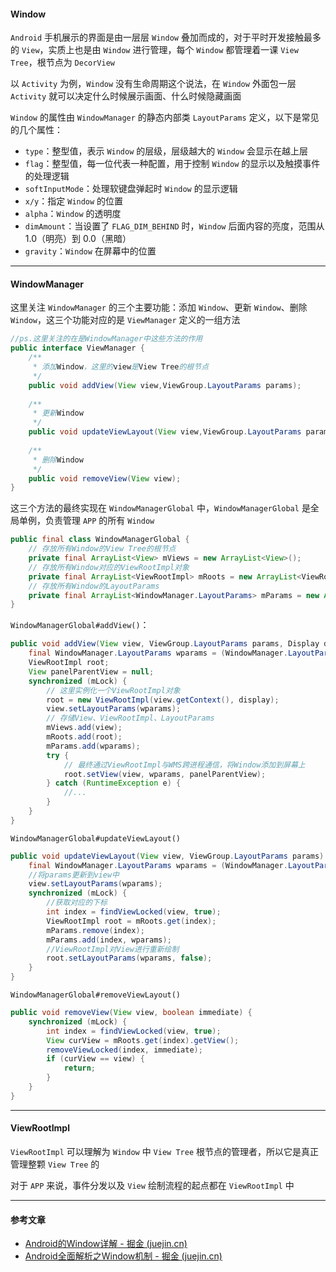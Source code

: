 #### Window

`Android` 手机展示的界面是由一层层 `Window` 叠加而成的，对于平时开发接触最多的 `View`，实质上也是由 `Window` 进行管理，每个 `Window` 都管理着一课 `View Tree`，根节点为 `DecorView`

以 `Activity` 为例，`Window` 没有生命周期这个说法，在 `Window` 外面包一层 `Activity` 就可以决定什么时候展示画面、什么时候隐藏画面



`Window` 的属性由 `WindowManager` 的静态内部类 `LayoutParams` 定义，以下是常见的几个属性：

* `type`：整型值，表示 `Window` 的层级，层级越大的 `Window` 会显示在越上层
* `flag`：整型值，每一位代表一种配置，用于控制 `Window` 的显示以及触摸事件的处理逻辑
* `softInputMode`：处理软键盘弹起时 `Window` 的显示逻辑
* `x/y`：指定 `Window` 的位置
* `alpha`：`Window` 的透明度
* `dimAmount`：当设置了 `FLAG_DIM_BEHIND` 时，`Window` 后面内容的亮度，范围从 1.0（明亮）到 0.0（黑暗）
* `gravity`：`Window` 在屏幕中的位置

***

#### WindowManager

这里关注 `WindowManager` 的三个主要功能：添加 `Window`、更新 `Window`、删除 `Window`，这三个功能对应的是 `ViewManager` 定义的一组方法

````java
//ps.这里关注的在是WindowManager中这些方法的作用
public interface ViewManager {
    /**
     * 添加Window，这里的view是View Tree的根节点
     */
    public void addView(View view,ViewGroup.LayoutParams params);
    
    /**
     * 更新Window
     */
    public void updateViewLayout(View view,ViewGroup.LayoutParams params);
    
    /**
     * 删除Window
     */
    public void removeView(View view); 
}
````

这三个方法的最终实现在 `WindowManagerGlobal` 中，`WindowManagerGlobal` 是全局单例，负责管理 `APP` 的所有 `Window`

````java
public final class WindowManagerGlobal {
    // 存放所有Window的View Tree的根节点
    private final ArrayList<View> mViews = new ArrayList<View>();
    // 存放所有Window对应的ViewRootImpl对象
    private final ArrayList<ViewRootImpl> mRoots = new ArrayList<ViewRootImpl>();
    // 存放所有Window的LayoutParams
    private final ArrayList<WindowManager.LayoutParams> mParams = new ArrayList<WindowManager.LayoutParams>();
}
````

`WindowManagerGlobal#addView()`：

````java
public void addView(View view, ViewGroup.LayoutParams params, Display display, Window parentWindow) {
    final WindowManager.LayoutParams wparams = (WindowManager.LayoutParams) params;
    ViewRootImpl root;
    View panelParentView = null;
    synchronized (mLock) {
        // 这里实例化一个ViewRootImpl对象
        root = new ViewRootImpl(view.getContext(), display);
        view.setLayoutParams(wparams);
        // 存储View、ViewRootImpl、LayoutParams
        mViews.add(view);
        mRoots.add(root);
        mParams.add(wparams);
        try {
            // 最终通过ViewRootImpl与WMS跨进程通信，将Window添加到屏幕上
            root.setView(view, wparams, panelParentView);
        } catch (RuntimeException e) {
            //...
        }
    }
}
````

`WindowManagerGlobal#updateViewLayout()`

````java
public void updateViewLayout(View view, ViewGroup.LayoutParams params) {
    final WindowManager.LayoutParams wparams = (WindowManager.LayoutParams)params;
    //将params更新到view中
    view.setLayoutParams(wparams);
    synchronized (mLock) {
        //获取对应的下标
        int index = findViewLocked(view, true);
        ViewRootImpl root = mRoots.get(index);
        mParams.remove(index);
        mParams.add(index, wparams);
        //ViewRootImpl对View进行重新绘制
        root.setLayoutParams(wparams, false);
    }
}
````

`WindowManagerGlobal#removeViewLayout()`

````java
public void removeView(View view, boolean immediate) {
    synchronized (mLock) {
        int index = findViewLocked(view, true);
        View curView = mRoots.get(index).getView();
        removeViewLocked(index, immediate);
        if (curView == view) {
            return;
        }
    }
}
````

***

#### ViewRootImpl

`ViewRootImpl` 可以理解为 `Window` 中 `View Tree` 根节点的管理者，所以它是真正管理整颗 `View Tree` 的

对于 `APP` 来说，事件分发以及 `View` 绘制流程的起点都在 `ViewRootImpl` 中

****

#### 参考文章

* [Android的Window详解 - 掘金 (juejin.cn)](https://juejin.cn/post/7119004719892135966)
* [Android全面解析之Window机制 - 掘金 (juejin.cn)](https://juejin.cn/post/6888688477714841608)